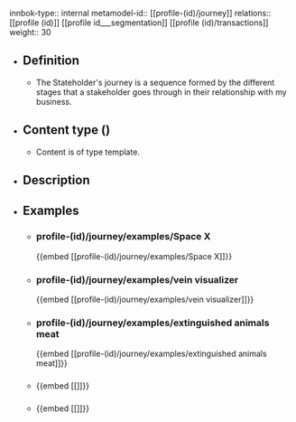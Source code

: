 innbok-type:: internal
metamodel-id:: [[profile-(id)/journey]]
relations:: [[profile (id)]] [[profile id___segmentation]] [[profile (id)/transactions]]
weight:: 30

- ## Definition
  - The Stateholder's journey is a sequence formed by the different stages that a stakeholder goes through in their relationship with my business.
- ## Content type ()
  - Content is of type template.
  
- ## Description
- ## Examples
  - ### profile-(id)/journey/examples/Space X
    {{embed [[profile-(id)/journey/examples/Space X]]}}
  - ### profile-(id)/journey/examples/vein visualizer
    {{embed [[profile-(id)/journey/examples/vein visualizer]]}}
  - ### profile-(id)/journey/examples/extinguished animals meat
    {{embed [[profile-(id)/journey/examples/extinguished animals meat]]}}
  - ### 
    {{embed [[]]}}
  - ### 
    {{embed [[]]}}
  

